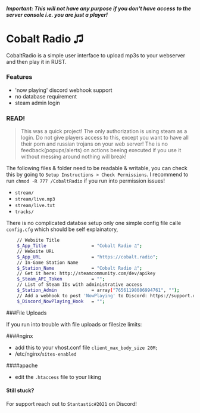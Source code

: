 ##### Important: This will not have any purpose if you don't have access to the server console i.e. you are just a player!

# Cobalt Radio ♫
CobaltRadio is a simple user interface to upload mp3s to your webserver and then play it in RUST.
### Features
- 'now playing' discord webhook support
- no database requirement
- steam admin login

### READ!
> This was a quick project! The only authorization
> is using steam as a login. Do not give players
> access to this, except you want to have all their
> porn and russian trojans on your web server! The is
> no feedback(popups/alerts) on actions beeing executed
> if you use it without messing around nothing will break!

The following files & folder need to be readable & writable,
you can check this by going to `Setup Instructions > Check Permissions`.
I recommend to run `chmod -R 777 /CobaltRadio` if you run into permission issues!

- `stream/`
- `stream/live.mp3`
- `stream/live.txt`
- `tracks/`

There is no complicated databse setup only one simple config file calle `config.cfg` which should be self explainatory,
```sh
    // Website Title
    $_App_Title                 = "Cobalt Radio ♫";
    // Website URL
    $_App_URL                   = "https://cobalt.radio";
    // In-Game Station Name
    $_Station_Name              = "Cobalt Radio ♫";
    // Get it here: http://steamcommunity.com/dev/apikey
    $_Steam_API_Token           = "";
    // List of Steam IDs with administrative access
    $_Station_Admin             = array("76561198086994761", "");
    // Add a webhook to post 'NowPlaying' to Discord: https://support.discord.com/hc/en-us/articles/228383668-Intro-to-Webhooks, leave empty to disable
    $_Discord_NowPlaying_Hook   = "";
```

###File Uploads

If you run into trouble with file uploads or filesize limits:

####nginx 
- add this to your vhost.conf file `client_max_body_size 20M;`
- /etc/nginx/`sites-enabled`

####apache 
- edit the `.htaccess` file to your liking


#### Still stuck?

For support reach out to `Stantastic#2021` on Discord!